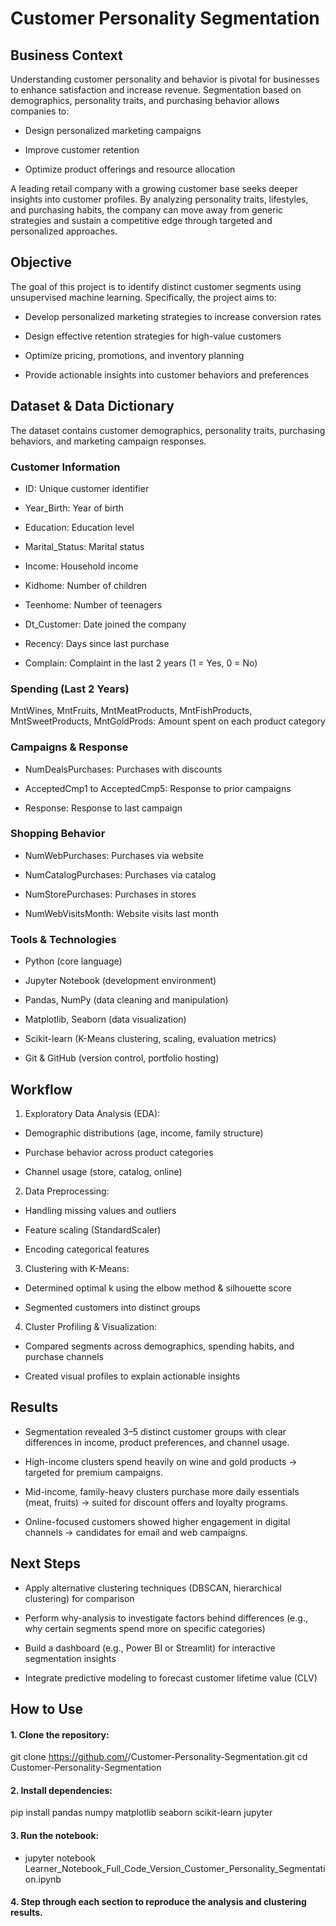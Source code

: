 # Customer Personality Segmentation
## Business Context

Understanding customer personality and behavior is pivotal for businesses to enhance satisfaction and increase revenue. Segmentation based on demographics, personality traits, and purchasing behavior allows companies to:

- Design personalized marketing campaigns

- Improve customer retention

- Optimize product offerings and resource allocation

A leading retail company with a growing customer base seeks deeper insights into customer profiles. By analyzing personality traits, lifestyles, and purchasing habits, the company can move away from generic strategies and sustain a competitive edge through targeted and personalized approaches.

## Objective

The goal of this project is to identify distinct customer segments using unsupervised machine learning. Specifically, the project aims to:

- Develop personalized marketing strategies to increase conversion rates

- Design effective retention strategies for high-value customers

- Optimize pricing, promotions, and inventory planning

- Provide actionable insights into customer behaviors and preferences

## Dataset & Data Dictionary

The dataset contains customer demographics, personality traits, purchasing behaviors, and marketing campaign responses.

### Customer Information

- ID: Unique customer identifier

- Year_Birth: Year of birth

- Education: Education level

- Marital_Status: Marital status

- Income: Household income

- Kidhome: Number of children

- Teenhome: Number of teenagers

- Dt_Customer: Date joined the company

- Recency: Days since last purchase

- Complain: Complaint in the last 2 years (1 = Yes, 0 = No)

### Spending (Last 2 Years)

MntWines, MntFruits, MntMeatProducts, MntFishProducts, MntSweetProducts, MntGoldProds: Amount spent on each product category

### Campaigns & Response

- NumDealsPurchases: Purchases with discounts

- AcceptedCmp1 to AcceptedCmp5: Response to prior campaigns

- Response: Response to last campaign

### Shopping Behavior

- NumWebPurchases: Purchases via website

- NumCatalogPurchases: Purchases via catalog

- NumStorePurchases: Purchases in stores

- NumWebVisitsMonth: Website visits last month

### Tools & Technologies

- Python (core language)

- Jupyter Notebook (development environment)

- Pandas, NumPy (data cleaning and manipulation)

- Matplotlib, Seaborn (data visualization)

- Scikit-learn (K-Means clustering, scaling, evaluation metrics)

- Git & GitHub (version control, portfolio hosting)

## Workflow

1. Exploratory Data Analysis (EDA):

- Demographic distributions (age, income, family structure)

- Purchase behavior across product categories

- Channel usage (store, catalog, online)

2. Data Preprocessing:

- Handling missing values and outliers

- Feature scaling (StandardScaler)

- Encoding categorical features

3. Clustering with K-Means:

- Determined optimal k using the elbow method & silhouette score

- Segmented customers into distinct groups

4. Cluster Profiling & Visualization:

- Compared segments across demographics, spending habits, and purchase channels

- Created visual profiles to explain actionable insights

## Results

- Segmentation revealed 3–5 distinct customer groups with clear differences in income, product preferences, and channel usage.

- High-income clusters spend heavily on wine and gold products → targeted for premium campaigns.

- Mid-income, family-heavy clusters purchase more daily essentials (meat, fruits) → suited for discount offers and loyalty programs.

- Online-focused customers showed higher engagement in digital channels → candidates for email and web campaigns.

## Next Steps

- Apply alternative clustering techniques (DBSCAN, hierarchical clustering) for comparison

- Perform why-analysis to investigate factors behind differences (e.g., why certain segments spend more on specific categories)

- Build a dashboard (e.g., Power BI or Streamlit) for interactive segmentation insights

- Integrate predictive modeling to forecast customer lifetime value (CLV)

## How to Use

#### 1. Clone the repository:

git clone https://github.com/<your-username>/Customer-Personality-Segmentation.git
cd Customer-Personality-Segmentation


#### 2. Install dependencies:

pip install pandas numpy matplotlib seaborn scikit-learn jupyter


#### 3. Run the notebook:

- jupyter notebook Learner_Notebook_Full_Code_Version_Customer_Personality_Segmentation.ipynb

#### 4. Step through each section to reproduce the analysis and clustering results.
